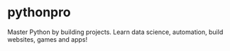 # pythonpro
Master Python by building projects. Learn data science, automation, build websites, games and apps!
